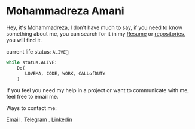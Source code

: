 Mohammadreza Amani
=====================


Hey, it's Mohammadreza, I don't have much to say, if you need to know something about me, you can search for it in my [Resume](./CVFiles/MohammadrezaAmaniCV.V.2.1.pdf) or [repositories](https://github.com/MohammadrezaAmani?tab=repositories), you will find it.


current life status: `ALIVE🌲`

```python
while status.ALIVE:
    Do(
       LOVEMA, CODE, WORK, CALLofDUTY
    )
```


If you feel you need my help in a project or want to communicate with me, feel free to email me.

Ways to contact me:

[Email](mailto:More.Amani@yahoo.com) . [Telegram](https://t.me/MRAGHH) . [Linkedin](https://www.linkedin.com/in/mohammadreza-amani)
